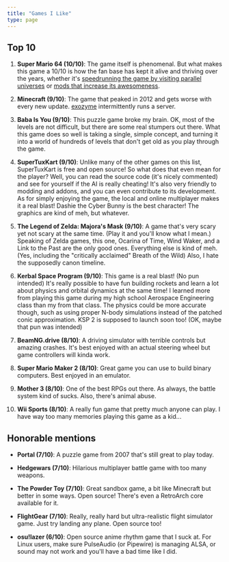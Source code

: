 ```yaml
---
title: "Games I Like"
type: page
---
```



## Top 10

1. **Super Mario 64 (10/10)**: The game itself is phenomenal. But what makes this game a 10/10 is how the fan base has kept it alive and thriving over the years, whether it's [speedrunning the game by visiting parallel universes](https://www.youtube.com/watch?v=iUt840BUOYA) or [mods that increase its awesomeness](https://gamebanana.com/mods/284283).

2. **Minecraft (9/10)**: The game that peaked in 2012 and gets worse with every new update. [exozyme](https://exozy.me/) intermittently runs a server.

3. **Baba Is You (9/10)**: This puzzle game broke my brain. OK, most of the levels are not difficult, but there are some real stumpers out there. What this game does so well is taking a single, simple concept, and turning it into a world of hundreds of levels that don't get old as you play through the game.

4. **SuperTuxKart (9/10)**: Unlike many of the other games on this list, SuperTuxKart is free and open source! So what does that even mean for the player? Well, you can read the source code (it's nicely commented) and see for yourself if the AI is really cheating! It's also very friendly to modding and addons, and you can even contribute to its development. As for simply enjoying the game, the local and online multiplayer makes it a real blast! Dashie the Cyber Bunny is the best character! The graphics are kind of meh, but whatever.

5. **The Legend of Zelda: Majora's Mask (9/10)**: A game that's very scary yet not scary at the same time. (Play it and you'll know what I mean.) Speaking of Zelda games, this one, Ocarina of Time, Wind Waker, and a Link to the Past are the only good ones. Everything else is kind of meh. (Yes, including the "critically acclaimed" Breath of the Wild) Also, I hate the supposedly canon timeline.

6. **Kerbal Space Program (9/10)**: This game is a real blast! (No pun intended) It's really possible to have fun building rockets and learn a lot about physics and orbital dynamics at the same time! I learned more from playing this game during my high school Aerospace Engineering class than my from that class. The physics could be more accurate though, such as using proper N-body simulations instead of the patched conic approximation. KSP 2 is supposed to launch soon too! (OK, maybe that pun was intended)

7. **BeamNG.drive (8/10)**: A driving simulator with terrible controls but amazing crashes. It's best enjoyed with an actual steering wheel but game controllers will kinda work.

8. **Super Mario Maker 2 (8/10)**: Great game you can use to build binary computers. Best enjoyed in an emulator.

9. **Mother 3 (8/10)**: One of the best RPGs out there. As always, the battle system kind of sucks. Also, there's animal abuse.

10. **Wii Sports (8/10)**: A really fun game that pretty much anyone can play. I have way too many memories playing this game as a kid...


## Honorable mentions

- **Portal (7/10)**: A puzzle game from 2007 that's still great to play today.

- **Hedgewars (7/10)**: Hilarious multiplayer battle game with too many weapons.

- **The Powder Toy (7/10)**: Great sandbox game, a bit like Minecraft but better in some ways. Open source! There's even a RetroArch core available for it.

- **FlightGear (7/10)**: Really, really hard but ultra-realistic flight simulator game. Just try landing any plane. Open source too!

- **osu!lazer (6/10)**: Open source anime rhythm game that I suck at. For Linux users, make sure PulseAudio (or Pipewire) is managing ALSA, or sound may not work and you'll have a bad time like I did.
